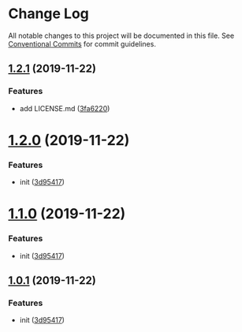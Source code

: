 # Change Log

All notable changes to this project will be documented in this file.
See [Conventional Commits](https://conventionalcommits.org) for commit guidelines.

## [1.2.1](https://github.com/ez-fe/ez/compare/v1.2.0...v1.2.1) (2019-11-22)


### Features

* add LICENSE.md ([3fa6220](https://github.com/ez-fe/ez/commit/3fa6220f6563a893663d38f63da30e6dcdd79805))





# [1.2.0](https://github.com/ez-fe/ez/compare/v1.0.2...v1.2.0) (2019-11-22)


### Features

* init ([3d95417](https://github.com/ez-fe/ez/commit/3d9541710fffe94d0f27b1ecb656fb2fc8936845))





# [1.1.0](https://github.com/ez-fe/ez/compare/v1.0.2...v1.1.0) (2019-11-22)


### Features

* init ([3d95417](https://github.com/ez-fe/ez/commit/3d9541710fffe94d0f27b1ecb656fb2fc8936845))





## [1.0.1](https://github.com/ez-fe/ez/compare/v1.0.2...v1.0.1) (2019-11-22)


### Features

* init ([3d95417](https://github.com/ez-fe/ez/commit/3d9541710fffe94d0f27b1ecb656fb2fc8936845))
